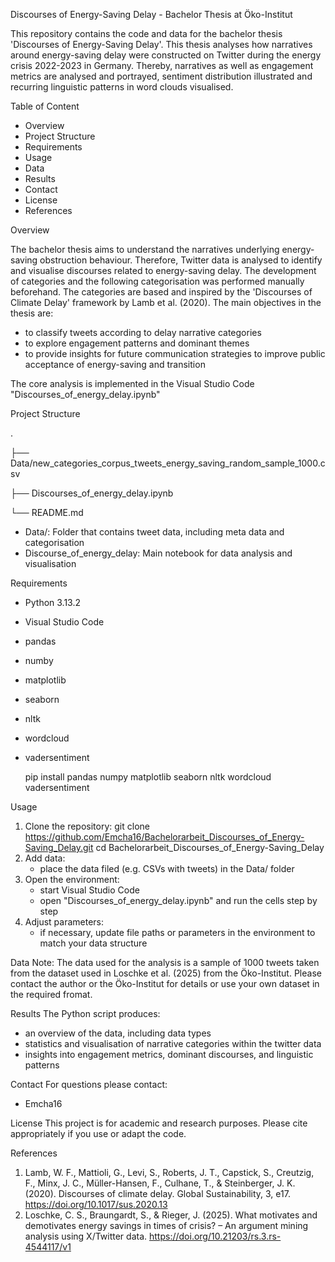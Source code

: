 Discourses of Energy-Saving Delay - Bachelor Thesis at Öko-Institut 

This repository contains the code and data for the bachelor thesis 'Discourses of Energy-Saving Delay'. This thesis analyses how narratives around energy-saving delay were constructed on Twitter during the energy crisis 2022-2023 in Germany. Thereby, narratives as well as engagement metrics are analysed and portrayed, sentiment distribution illustrated and recurring linguistic patterns in word clouds visualised.


Table of Content
- Overview
- Project Structure
- Requirements
- Usage
- Data
- Results
- Contact
- License
- References
 
 
 
Overview

The bachelor thesis aims to understand the narratives underlying energy-saving obstruction behaviour. Therefore, Twitter data is analysed to identify and visualise discourses related to energy-saving delay. The development of categories and the following categorisation was performed manually beforehand. The categories are based and inspired by the 'Discourses of Climate Delay' framework by Lamb et al. (2020).
The main objectives in the thesis are:
- to classify tweets according to delay narrative categories
- to explore engagement patterns and dominant themes
- to provide insights for future communication strategies to improve public acceptance of energy-saving and transition

The core analysis is implemented in the Visual Studio Code "Discourses_of_energy_delay.ipynb"
 
 
 
Project Structure
 
.

├── Data/new_categories_corpus_tweets_energy_saving_random_sample_1000.csv

├── Discourses_of_energy_delay.ipynb

└── README.md

- Data/: Folder that contains tweet data, including meta data and categorisation
- Discourse_of_energy_delay: Main notebook for data analysis and visualisation


Requirements
- Python 3.13.2
- Visual Studio Code
- pandas
- numby
- matplotlib
- seaborn
- nltk
- wordcloud
- vadersentiment

     pip install pandas numpy matplotlib seaborn nltk wordcloud vadersentiment


Usage
1. Clone the repository:
   git clone https://github.com/Emcha16/Bachelorarbeit_Discourses_of_Energy-Saving_Delay.git
     cd Bachelorarbeit_Discourses_of_Energy-Saving_Delay
2. Add data:
   - place the data filed (e.g. CSVs with tweets) in the Data/ folder
3. Open the environment:
   - start Visual Studio Code
   - open "Discourses_of_energy_delay.ipynb" and run the cells step by step
4. Adjust parameters:
   - if necessary, update file paths or parameters in the environment to match your data structure


Data
Note: The data used for the analysis is a sample of 1000 tweets taken from the dataset used in Loschke et al. (2025) from the Öko-Institut. Please contact the author or the Öko-Institut for details or use your own dataset in the required fromat.


Results
The Python script produces:
- an overview of the data, including data types
- statistics and visualisation of narrative categories within the twitter data
- insights into engagement metrics, dominant discourses, and linguistic patterns


Contact
For questions please contact:
- Emcha16


License
This project is for academic and research purposes. Please cite appropriately if you use or adapt the code. 


References
1. Lamb, W. F., Mattioli, G., Levi, S., Roberts, J. T., Capstick, S., Creutzig, F., Minx, J. C., Müller-Hansen, F., Culhane, T., & Steinberger, J. K. (2020). Discourses of climate delay. Global Sustainability, 3, e17. https://doi.org/10.1017/sus.2020.13
2. Loschke, C. S., Braungardt, S., & Rieger, J. (2025). What motivates and demotivates energy savings in times of crisis? – An argument mining analysis using X/Twitter data. https://doi.org/10.21203/rs.3.rs-4544117/v1






  
